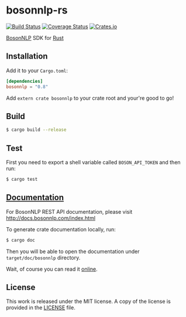 # bosonnlp-rs

[![Build Status](https://travis-ci.org/messense/bosonnlp-rs.svg?branch=master)](https://travis-ci.org/messense/bosonnlp-rs)
[![Coverage Status](https://coveralls.io/repos/messense/bosonnlp-rs/badge.svg)](https://coveralls.io/r/messense/bosonnlp-rs)
[![Crates.io](https://img.shields.io/crates/v/bosonnlp.svg)](https://crates.io/crates/bosonnlp)

[BosonNLP](http://bosonnlp.com) SDK for [Rust](http://rust-lang.org)

## Installation

Add it to your ``Cargo.toml``:

```toml
[dependencies]
bosonnlp = "0.8"
```

Add ``extern crate bosonnlp`` to your crate root and your're good to go!

## Build

```bash
$ cargo build --release
```

## Test

First you need to export a shell variable called ``BOSON_API_TOKEN`` and then run:

```bash
$ cargo test
```

## [Documentation](http://messense.github.io/bosonnlp-rs/bosonnlp/index.html)

For BosonNLP REST API documentation, please visit http://docs.bosonnlp.com/index.html

To generate crate documentation locally, run:

```bash
$ cargo doc
```

Then you will be able to open the documentation under ``target/doc/bosonnlp`` directory.

Wait, of course you can read it [online](http://messense.github.io/bosonnlp-rs/bosonnlp/index.html).

## License

This work is released under the MIT license. A copy of the license is provided in the [LICENSE](./LICENSE) file.
